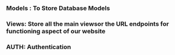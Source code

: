 ### Models : To Store Database Models

### Views: Store all the main viewsor the URL endpoints for functioning aspect of our website

### AUTH: Authentication
